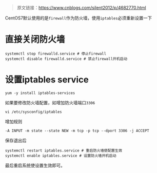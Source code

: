 > 原文链接：<https://www.cnblogs.com/silent2012/p/4682770.html>

CentOS7默认使用的是`firewall`作为防火墙，使用`iptables`必须重新设置一下

# 直接关闭防火墙

	systemctl stop firewalld.service # 停止firewall
	systemctl disable firewalld.service # 禁止firewall开机启动

# 设置iptables service

	yum -y install iptables-services

如果要修改防火墙配置，如增加防火墙端口`3306`

	vi /etc/sysconfig/iptables

增加规则

	-A INPUT -m state --state NEW -m tcp -p tcp --dport 3306 -j ACCEPT

保存退出后

	systemctl restart iptables.service # 重启防火墙使配置生效
	systemctl enable iptables.service # 设置防火墙开机启动

最后重启系统使设置生效即可。
 